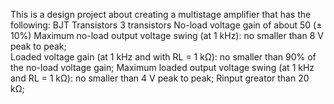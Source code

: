 This is a design project about creating a multistage amplifier that has the following: 
BJT Transistors
3 transistors
No-load voltage gain of about 50 (± 10%) 
Maximum no-load output voltage swing (at 1 kHz): no smaller than 8 V peak to peak;  
Loaded voltage gain (at 1 kHz and with RL = 1 kΩ): no smaller than 90% of the no-load voltage gain; 
Maximum loaded output voltage swing (at 1 kHz and RL = 1 kΩ): no smaller than 4 V peak to peak; 
Rinput greator than 20 kΩ; 
